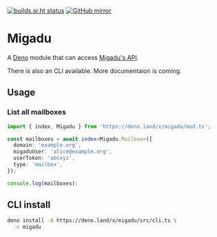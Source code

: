 [![builds.sr.ht status](https://builds.sr.ht/~timharek/migadu-deno/commits/.build.yml.svg)](https://builds.sr.ht/~timharek/migadu-deno/commits/.build.yml?)
[![GitHub mirror](https://img.shields.io/badge/mirror-GitHub-black.svg?logo=github)](https://github.com/timharek/migadu-deno)

# Migadu

A [Deno][deno] module that can access [Migadu's API][migadu].

There is also an CLI available. More documentaion is coming.

## Usage

### List all mailboxes

```typescript
import { index, Migadu } from 'https://deno.land/x/migadu/mod.ts';

const mailboxes = await index<Migadu.Mailbox>({
  domain: 'example.org',
  migaduUser: 'alice@example.org',
  userToken: 'abcxyz',
  type: 'mailbox',
});

console.log(mailboxes);
```

## CLI install

```sh
deno install -A https://deno.land/x/migadu/src/cli.ts \
  -n migadu
```

[deno]: https://deno.land
[migadu]: https://www.migadu.com/api/
